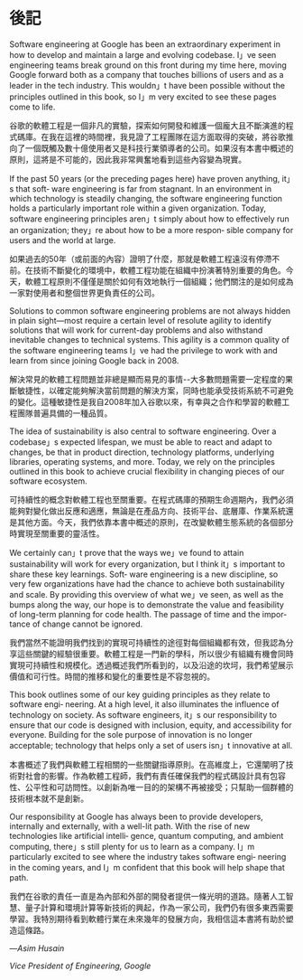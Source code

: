 # 後記
Software engineering at Google has been an extraordinary experiment in how to develop and maintain a large and evolving codebase. I」ve seen engineering teams break ground on this front during my time here, moving Google forward both as a company that touches billions of users and as a leader in the tech industry. This wouldn」t have been possible without the principles outlined in this book, so I」m very excited to see these pages come to life.

谷歌的軟體工程是一個非凡的實驗，探索如何開發和維護一個龐大且不斷演進的程式碼庫。在我在這裡的時間裡，我見證了工程團隊在這方面取得的突破，將谷歌推向了一個既觸及數十億使用者又是科技行業領導者的公司。如果沒有本書中概述的原則，這將是不可能的，因此我非常興奮地看到這些內容變為現實。

If the past 50 years (or the preceding pages here) have proven anything, it」s that soft‐ ware engineering is far from stagnant. In an environment in which technology is steadily changing, the software engineering function holds a particularly important role within a given organization. Today, software engineering principles aren」t simply about how to effectively run an organization; they」re about how to be a more respon‐ sible company for users and the world at large.

如果過去的50年（或前面的內容）證明了什麼，那就是軟體工程遠沒有停滯不前。在技術不斷變化的環境中，軟體工程功能在組織中扮演著特別重要的角色。今天，軟體工程原則不僅僅是關於如何有效地執行一個組織；他們關注的是如何成為一家對使用者和整個世界更負責任的公司。

Solutions to common software engineering problems are not always hidden in plain sight—most require a certain level of resolute agility to identify solutions that will work for current-day problems and also withstand inevitable changes to technical systems. This agility is a common quality of the software engineering teams I」ve had the privilege to work with and learn from since joining Google back in 2008.

解決常見的軟體工程問題並非總是顯而易見的事情--大多數問題需要一定程度的果斷敏捷性，以確定能夠解決當前問題的解決方案，同時也能承受技術系統不可避免的變化。這種敏捷性是我自2008年加入谷歌以來，有幸與之合作和學習的軟體工程團隊普遍具備的一種品質。

The idea of sustainability is also central to software engineering. Over a codebase」s expected lifespan, we must be able to react and adapt to changes, be that in product direction, technology platforms, underlying libraries, operating systems, and more. Today, we rely on the principles outlined in this book to achieve crucial flexibility in changing pieces of our software ecosystem.

可持續性的概念對軟體工程也至關重要。在程式碼庫的預期生命週期內，我們必須能夠對變化做出反應和適應，無論是在產品方向、技術平台、底層庫、作業系統還是其他方面。今天，我們依靠本書中概述的原則，在改變軟體生態系統的各個部分時實現至關重要的靈活性。

We certainly can」t prove that the ways we」ve found to attain sustainability will work for every organization, but I think it」s important to share these key learnings. Soft‐ ware engineering is a new discipline, so very few organizations have had the chance to achieve both sustainability and scale. By providing this overview of what we」ve seen, as well as the bumps along the way, our hope is to demonstrate the value and feasibility of long-term planning for code health. The passage of time and the impor‐ tance of change cannot be ignored.

我們當然不能證明我們找到的實現可持續性的途徑對每個組織都有效，但我認為分享這些關鍵的經驗很重要。軟體工程是一門新的學科，所以很少有組織有機會同時實現可持續性和規模化。透過概述我們所看到的，以及沿途的坎坷，我們希望展示價值和可行性。時間的推移和變化的重要性是不容忽視的。

This book outlines some of our key guiding principles as they relate to software engi‐ neering. At a high level, it also illuminates the influence of technology on society. As software engineers, it」s our responsibility to ensure that our code is designed with inclusion, equity, and accessibility for everyone. Building for the sole purpose of innovation is no longer acceptable; technology that helps only a set of users isn」t innovative at all.

本書概述了我們與軟體工程相關的一些關鍵指導原則。在高維度上，它還闡明了技術對社會的影響。作為軟體工程師，我們有責任確保我們的程式碼設計具有包容性、公平性和可訪問性。以創新為唯一目的的架構不再被接受；只幫助一個群體的技術根本就不是創新。

Our responsibility at Google has always been to provide developers, internally and externally, with a well-lit path. With the rise of new technologies like artificial intelli‐ gence, quantum computing, and ambient computing, there」s still plenty for us to learn as a company. I」m particularly excited to see where the industry takes software engi‐ neering in the coming years, and I」m confident that this book will help shape that path.

我們在谷歌的責任一直是為內部和外部的開發者提供一條光明的道路。隨著人工智慧、量子計算和環境計算等新技術的興起，作為一家公司，我們仍有很多東西需要學習。我特別期待看到軟體行業在未來幾年的發展方向，我相信這本書將有助於塑造這條路。

—*Asim Husain* 

*Vice President of Engineering, Google*

 

